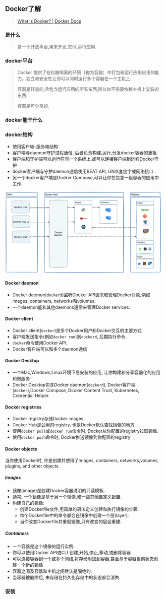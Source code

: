 



## Docker了解

> [What is Docker? | Docker Docs](https://docs.docker.com/get-started/docker-overview/)



### 是什么

> 是一个开放平台,用来开发,交付,运行应用.



### docker平台

> Docker 提供了在松散隔离的环境（称为容器）中打包和运行应用应用的能力。独立和安全性让你可以同时运行多个容器在一个主机上.
>
> 容器是轻量的,且包含运行应用的所有东西,所以你不需要依赖主机上安装的东西.
>
> 容器是可分享的.

### docker能干什么





### docker结构

* 使用客户端-服务端结构
* 客户端与daemon守护进程通信, 后者负责构建,运行,分发docker容器的重担.
* 客户端和守护端可以运行在同一个系统上,或可以连接客户端到远程Docker守护
* docker客户端与守护daemon通信使用REAT API, UNIX套接字或网络接口.
* 另一个docker客户端是Docker Compose,可以让你在包含一组容器的应用中工作.

![docker-architecture](assets/docker-architecture.webp)



#### Docker daemon

* Docker daemon(`dockerd`)监听Docker API请求和管理Docker对象,例如images, containers, networks和volumes.
* 一个daemon能和其他daemons通信来管理Docker services.

#### Docker client

* Docker client(`docker`)是多个Docker用户和Docker交互的主要方式
* 客户端发送指令(例如`docker run`)到`dockerd`, 后期执行命令.
* `docker`命令使用Docker API.
* Docker客户端可以和多个daemon通信

#### Docker Desktop

* 一个Mac,Windows,Linux环境下易安装的应用, 让你构建和分享容器化的应用和微服务
* Docker Desktop包含Docker daemon(`dockerd`), Docker客户端(`docker`),Docker Compose, Dcoker Content Trust, Kubernetes, Credential Helper.

#### Docker registries

* Docker registry存储Docker images.
* Docker Hub是公用的registry, 也是Docker默认查找镜像的地方.
* 使用`docker pull`或`docker run`命令时, Docker从你配置的registry拉取镜像.
* 使用`docker push`命令时, Docker推送镜像到你配置的registry





#### Docker objects

当你使用Docker时, 你是创建并使用了images, containers, networks,volumes, plugins, and other objects.

##### Images
* 镜像(image)是创建Docker容器说明的只读模板.
* 通常, 一个镜像是基于另一个镜像,和一些其他自定义配置.
* 构建自己的镜像: 
	* 创建Dockerfile文件,用简单的语法定义创建和执行镜像的步骤.
	* 每个Dockerfile中的命令都会在镜像中创建一个层(layer).
	* 当你改变Dockerfile并重启镜像,只有改变的层会重建.

##### Containers
* 一个容器是这个镜像的运行实例.
* 你可以使用Docker API或CLI 创建,开始,停止,移动,或删除容器
* 可以连接容器到一个或多个网络,将存储附加到容器,甚至基于容器当前状态创建一个新的镜像
* 容器之间及容器和主机之间默认是隔绝的.
* 当容器被删除后, 未存储在持久化存储中的状态都会消失.



### 安装